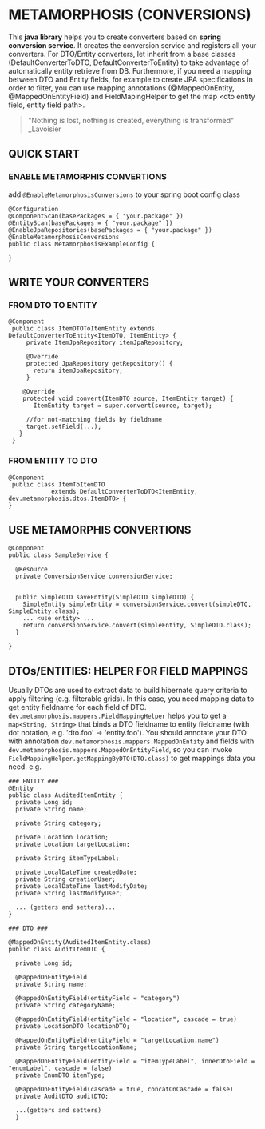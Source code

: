 # METAMORPHOSIS (CONVERSIONS)
This **java library** helps you to create converters based on **spring conversion service**.
It creates the conversion service and registers all your converters. For DTO/Entity converters, let inherit from a base classes (DefaultConverterToDTO, DefaultConverterToEntity) to take advantage of automatically entity retrieve from DB.
Furthermore, if you need a mapping between DTO and Entity fields, for example to create JPA specifications in order to filter, you can use mapping annotations (@MappedOnEntity, @MappedOnEntityField) and FieldMapingHelper to get the map <dto entity field, entity field path>.

> "Nothing is lost, nothing is created, everything is transformed"
> _Lavoisier

## QUICK START
### ENABLE METAMORPHIS CONVERTIONS
add `@EnableMetamorphosisConversions` to your spring boot config class

    @Configuration
    @ComponentScan(basePackages = { "your.package" })
    @EntityScan(basePackages = { "your.package" })
    @EnableJpaRepositories(basePackages = { "your.package" })
    @EnableMetamorphosisConversions
    public class MetamorphosisExampleConfig {

    }
## WRITE YOUR CONVERTERS
### FROM DTO TO ENTITY

    @Component
     public class ItemDTOToItemEntity extends DefaultConverterToEntity<ItemDTO, ItemEntity> {
	     private ItemJpaRepository itemJpaRepository;

	     @Override
	     protected JpaRepository getRepository() {
	       return itemJpaRepository;
	     }

		@Override
        protected void convert(ItemDTO source, ItemEntity target) {
           ItemEntity target = super.convert(source, target);
    
         //for not-matching fields by fieldname 
         target.setField(...);
       }
     }

### FROM ENTITY TO DTO

    @Component
     public class ItemToItemDTO 
                extends DefaultConverterToDTO<ItemEntity, dev.metamorphosis.dtos.ItemDTO> {
    }
    
## USE METAMORPHIS CONVERTIONS

    @Component
    public class SampleService {
    
      @Resource
      private ConversionService conversionService;

    
      public SimpleDTO saveEntity(SimpleDTO simpleDTO) {
        SimpleEntity simpleEntity = conversionService.convert(simpleDTO, SimpleEntity.class);
        ... <use entity> ...
        return conversionService.convert(simpleEntity, SimpleDTO.class);
      }
    
    }
    
## DTOs/ENTITIES: HELPER FOR FIELD MAPPINGS
Usually DTOs are used to extract data to build hibernate query criteria to apply filtering (e.g. filterable grids).
In this case, you need mapping data to get entity fieldname for each field of DTO.
`dev.metamorphosis.mappers.FieldMappingHelper` helps you to get a `map<String, String>` that binds a DTO fieldname to entity fieldname (with dot notation, e.g. 'dto.foo' -> 'entity.foo').
You should annotate your DTO with annotation `dev.metamorphosis.mappers.MappedOnEntity`  and fields with `dev.metamorphosis.mappers.MappedOnEntityField`, so you can invoke `FieldMappingHelper.getMappingByDTO(DTO.class)` to get mappings data you need.
e.g. 

    ### ENTITY ###
	@Entity
	public class AuditedItemEntity {
	  private Long id;
	  private String name;

	  private String category;

	  private Location location;
	  private Location targetLocation;

	  private String itemTypeLabel;

	  private LocalDateTime createdDate;
	  private String creationUser;
	  private LocalDateTime lastModifyDate;
	  private String lastModifyUser;
      
      ... (getters and setters)...
	}
	
	### DTO ###	

	@MappedOnEntity(AuditedItemEntity.class)
	public class AuditItemDTO {

	  private Long id;

	  @MappedOnEntityField
	  private String name;

	  @MappedOnEntityField(entityField = "category")
	  private String categoryName;

	  @MappedOnEntityField(entityField = "location", cascade = true)
	  private LocationDTO locationDTO;

	  @MappedOnEntityField(entityField = "targetLocation.name")
	  private String targetLocationName;

	  @MappedOnEntityField(entityField = "itemTypeLabel", innerDtoField = "enumLabel", cascade = false)
	  private EnumDTO itemType;

	  @MappedOnEntityField(cascade = true, concatOnCascade = false)
	  private AuditDTO auditDTO;
	  
	  ...(getters and setters)
	  }
